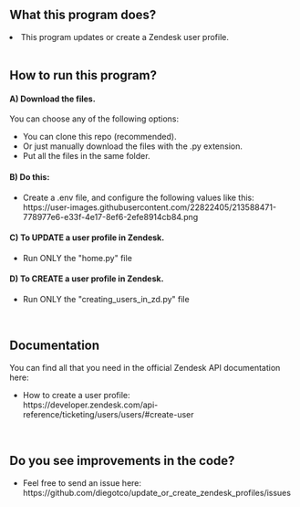 ## What this program does?

<li>This program updates or create a Zendesk user profile.</li>
<br>


## How to run this program?

#### A) Download the files.
You can choose any of the following options:

<ul>
<li>You can clone this repo (recommended).</li>
<li>Or just manually download the files with the .py extension.</li>
<li>Put all the files in the same folder.</li>
</ul>

#### B) Do this:

<ul>
<li>Create a .env file, and configure the following values like this:<br>
https://user-images.githubusercontent.com/22822405/213588471-778977e6-e33f-4e17-8ef6-2efe8914cb84.png
</li>
</ul>

#### C) To UPDATE a user profile in Zendesk.

<ul>
<li>Run ONLY the "home.py" file</li>
</ul>

#### D) To CREATE a user profile in Zendesk.

<ul>
<li>Run ONLY the "creating_users_in_zd.py" file</li>
</ul>
<br>

## Documentation
You can find all that you need in the official Zendesk API documentation here:

<ul>
<li>How to create a user profile:<br>
https://developer.zendesk.com/api-reference/ticketing/users/users/#create-user</li>
</ul>
<br>

## Do you see improvements in the code?

<ul>
<li>Feel free to send an issue here:<br>
https://github.com/diegotco/update_or_create_zendesk_profiles/issues</li>
<ul>

